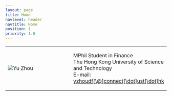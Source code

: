 ```yaml
---
layout: page
title: Home
navlevel: header
navtitle: Home
position: 1
priority: 1.0
---
```


<table cellspacing="0" border="0" align="center">
    <tr>
         <td width="45%" align="left" valign="center">
         <img border="0" src="{{ site.baseurl }}/assets/images/me.png" alt="Yu Zhou">
         </td>
         <td width="2%"></td>
         <td width="45%" align="left" valign="center">
            <p>
            	MPhil Student in Finance<br>
				The Hong Kong University of Science and Technology<br>
				E-mail: <a href="mailto: yzhoudf@connect.ust.hk">yzhoudf[\@]connect[\dot]ust[\dot]hk</a><br>
            </p>
        </td>
     </tr>
</table>
